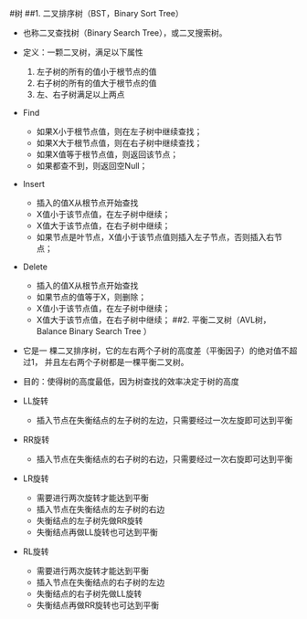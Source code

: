 #树
##1. 二叉排序树（BST，Binary Sort Tree）
- 也称二叉查找树（Binary Search Tree），或二叉搜索树。
- 定义：一颗二叉树，满足以下属性
   1. 左子树的所有的值小于根节点的值
   2. 右子树的所有的值大于根节点的值
   3. 左、右子树满足以上两点
- Find
   - 如果X小于根节点值，则在左子树中继续查找；
   - 如果X大于根节点值，则在右子树中继续查找；
   - 如果X值等于根节点值，则返回该节点；
   - 如果都查不到，则返回空Null；
- Insert
   - 插入的值X从根节点开始查找
   - X值小于该节点值，在左子树中继续；
   - X值大于该节点值，在右子树中继续；
   - 如果节点是叶节点，X值小于该节点值则插入左子节点，否则插入右节点；
- Delete
   - 插入的值X从根节点开始查找
   - 如果节点的值等于X，则删除；
   - X值小于该节点值，在左子树中继续；
   - X值大于该节点值，在右子树中继续；
##2. 平衡二叉树（AVL树，Balance Binary Search Tree ）

- 它是一 棵二叉排序树，它的左右两个子树的高度差（平衡因子）的绝对值不超过1，
并且左右两个子树都是一棵平衡二叉树。
- 目的：使得树的高度最低，因为树查找的效率决定于树的高度
- LL旋转
   - 插入节点在失衡结点的左子树的左边，只需要经过一次左旋即可达到平衡
- RR旋转
   - 插入节点在失衡结点的右子树的右边，只需要经过一次右旋即可达到平衡
- LR旋转
   - 需要进行两次旋转才能达到平衡
   - 插入节点在失衡结点的左子树的右边
   - 失衡结点的左子树先做RR旋转
   - 失衡结点再做LL旋转也可达到平衡
- RL旋转
   - 需要进行两次旋转才能达到平衡
   - 插入节点在失衡结点的右子树的左边
   - 失衡结点的右子树先做LL旋转
   - 失衡结点再做RR旋转也可达到平衡


